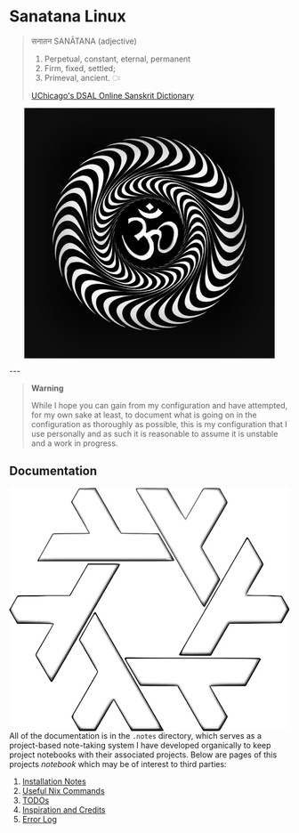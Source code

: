 # Sanatana Linux

> सनातन SANĀTANA (adjective)
>
> 1.  Perpetual, constant, eternal, permanent
> 2.  Firm, fixed, settled;
> 3.  Primeval, ancient. ः
>
> [UChicago's DSAL Online Sanskrit Dictionary](https://dsal.uchicago.edu/cgi-bin/app/apte_query.py?qs=Sanatana&matchtype=default)

<p align="center">
<img width="450px" align="center"  src="./assets/om.gif" alt="Om Puurnnam-Adah Puurnnam-Idam Puurnnaat-Puurnnam-Udacyate | Puurnnasya Puurnnam-Aadaaya Puurnnam-Eva-Avashissyate || Om Shaantih Shaantih Shaantih "  />
</p>
---

> **Warning**
>
> While I hope you can gain from my configuration and have attempted, for my own sake at least, to document what is going on in the configuration as thoroughly as possible, this is my configuration that I use personally and as such it is reasonable to assume it is unstable and a work in progress.

## Documentation
<img src="./assets/nix.svg" alt="prettier nixos label" style="float:right" />

All of the documentation is in the `.notes` directory, which serves as a project-based note-taking system I have developed organically to keep project notebooks with their associated projects. Below are pages of this projects _notebook_ which may be of interest to third parties:

1. [Installation Notes](../.quicknote/3a52ce780950d4d969792a2559cd519d7ee8c727/installation.md)
1. [Useful Nix Commands](../.quicknote/3a52ce780950d4d969792a2559cd519d7ee8c727/nix-commands.md)
1. [TODOs](../.quicknote/3a52ce780950d4d969792a2559cd519d7ee8c727/todo-index.md)
1. [Inspiration and Credits](../.quicknote/3a52ce780950d4d969792a2559cd519d7ee8c727/credits.md)
1. [Error Log](../.quicknote/3a52ce780950d4d969792a2559cd519d7ee8c727/error-index.md)
